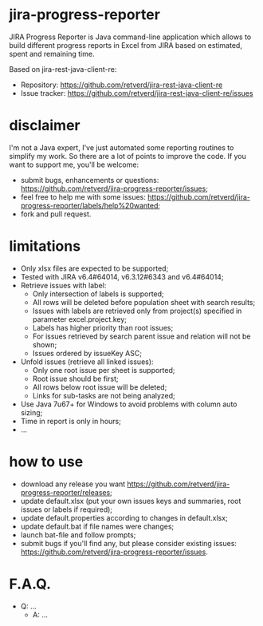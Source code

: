 # jira-progress-reporter
JIRA Progress Reporter is Java command-line application which allows to build different progress reports in Excel from JIRA based on estimated, spent and remaining time.

Based on jira-rest-java-client-re:
* Repository: https://github.com/retverd/jira-rest-java-client-re
* Issue tracker: https://github.com/retverd/jira-rest-java-client-re/issues

# disclaimer
I'm not a Java expert, I've just automated some reporting routines to simplify my work. So there are a lot of points to improve the code. If you want to support me, you'll be welcome:
* submit bugs, enhancements or questions: https://github.com/retverd/jira-progress-reporter/issues;
* feel free to help me with some issues: https://github.com/retverd/jira-progress-reporter/labels/help%20wanted;
* fork and pull request.

# limitations
* Only xlsx files are expected to be supported;
* Tested with JIRA v6.4#64014, v6.3.12#6343 and v6.4#64014;
* Retrieve issues with label:
    * Only intersection of labels is supported;
    * All rows will be deleted before population sheet with search results;
    * Issues with labels are retrieved only from project(s) specified in parameter excel.project.key;
    * Labels has higher priority than root issues;
    * For issues retrieved by search parent issue and relation will not be shown;
    * Issues ordered by issueKey ASC;
* Unfold issues (retrieve all linked issues):
    * Only one root issue per sheet is supported;
    * Root issue should be first;
    * All rows below root issue will be deleted;
    * Links for sub-tasks are not being analyzed;
* Use Java 7u67+ for Windows to avoid problems with column auto sizing;
* Time in report is only in hours;
* ...

# how to use
* download any release you want https://github.com/retverd/jira-progress-reporter/releases;
* update default.xlsx (put your own issues keys and summaries, root issues or labels if required);
* update default.properties according to changes in default.xlsx;
* update default.bat if file names were changes;
* launch bat-file and follow prompts;
* submit bugs if you'll find any, but please consider existing issues: https://github.com/retverd/jira-progress-reporter/issues.

# F.A.Q.
* Q: ...
    * A: ...